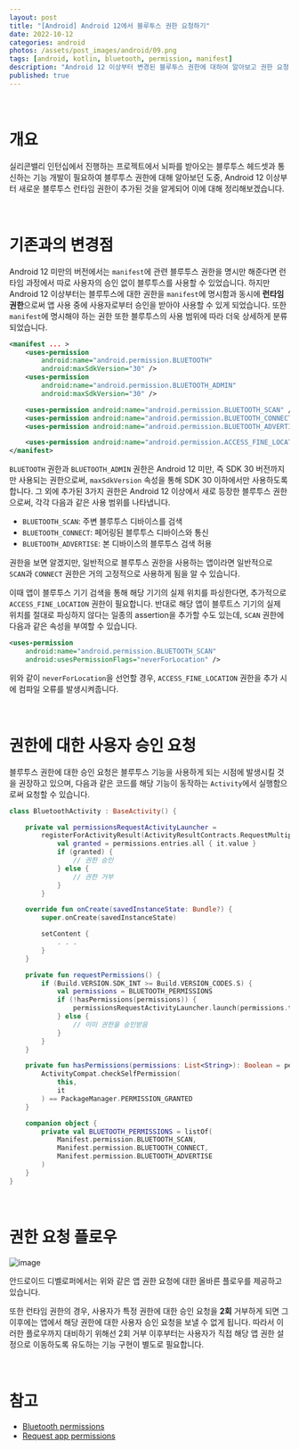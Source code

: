 ```yaml
---
layout: post
title: "[Android] Android 12에서 블루투스 권한 요청하기"
date: 2022-10-12
categories: android
photos: /assets/post_images/android/09.png
tags: [android, kotlin, bluetooth, permission, manifest]
description: "Android 12 이상부터 변경된 블루투스 권한에 대하여 알아보고 권한 요청 코드를 작성해보자"
published: true
---
```


<br>

# 개요

실리콘밸리 인턴십에서 진행하는 프로젝트에서 뇌파를 받아오는 블루투스 헤드셋과 통신하는 기능 개발이 필요하여 블루투스 권한에 대해 알아보던 도중, Android 12 이상부터 새로운 블루투스 런타임 권한이 추가된 것을 알게되어 이에 대해 정리해보겠습니다.

<br>

# 기존과의 변경점

Android 12 미만의 버전에서는 `manifest`에 관련 블루투스 권한을 명시만 해준다면 런타임 과정에서 따로 사용자의 승인 없이 블루투스를 사용할 수 있었습니다. 하지만 Android 12 이상부터는 블루투스에 대한 권한을 `manifest`에 명시함과 동시에 **런타임 권한**으로써 앱 사용 중에 사용자로부터 승인을 받아야 사용할 수 있게 되었습니다. 또한 `manifest`에 명시해야 하는 권한 또한 블루투스의 사용 범위에 따라 더욱 상세하게 분류되었습니다.

```xml
<manifest ... >
    <uses-permission
        android:name="android.permission.BLUETOOTH"
        android:maxSdkVersion="30" />
    <uses-permission
        android:name="android.permission.BLUETOOTH_ADMIN"
        android:maxSdkVersion="30" />

    <uses-permission android:name="android.permission.BLUETOOTH_SCAN" />
    <uses-permission android:name="android.permission.BLUETOOTH_CONNECT" />
    <uses-permission android:name="android.permission.BLUETOOTH_ADVERTISE" />

    <uses-permission android:name="android.permission.ACCESS_FINE_LOCATION" />
</manifest>
```

`BLUETOOTH` 권한과 `BLUETOOTH_ADMIN` 권한은 Android 12 미만, 즉 SDK 30 버전까지만 사용되는 권한으로써, `maxSdkVersion` 속성을 통해 SDK 30 이하에서만 사용하도록 합니다. 그 외에 추가된 3가지 권한은 Android 12 이상에서 새로 등장한 블루투스 권한으로써, 각각 다음과 같은 사용 범위를 나타냅니다.

- `BLUETOOTH_SCAN`: 주변 블루투스 디바이스를 검색
- `BLUETOOTH_CONNECT`: 페어링된 블루투스 디바이스와 통신
- `BLUETOOTH_ADVERTISE`: 본 디바이스의 블루투스 검색 허용

권한을 보면 알겠지만, 일반적으로 블루투스 권한을 사용하는 앱이라면 일반적으로 `SCAN`과 `CONNECT` 권한은 거의 고정적으로 사용하게 됨을 알 수 있습니다.

이때 앱이 블루투스 기기 검색을 통해 해당 기기의 실제 위치를 파싱한다면, 추가적으로 `ACCESS_FINE_LOCATION` 권한이 필요합니다. 반대로 해당 앱이 블루트스 기기의 실제 위치를 절대로 파싱하지 않다는 일종의 assertion을 추가할 수도 있는데, `SCAN` 권한에 다음과 같은 속성을 부여할 수 있습니다.

```xml
<uses-permission
    android:name="android.permission.BLUETOOTH_SCAN"
    android:usesPermissionFlags="neverForLocation" />
```

위와 같이 `neverForLocation`을 선언할 경우, `ACCESS_FINE_LOCATION` 권한을 추가 시에 컴파일 오류를 발생시켜줍니다.

<br>

# 권한에 대한 사용자 승인 요청

블루투스 권한에 대한 승인 요청은 블루투스 기능을 사용하게 되는 시점에 발생시킬 것을 권장하고 있으며, 다음과 같은 코드를 해당 기능이 동작하는 `Activity`에서 실행함으로써 요청할 수 있습니다.

```kotlin
class BluetoothActivity : BaseActivity() {

    private val permissionsRequestActivityLauncher =
        registerForActivityResult(ActivityResultContracts.RequestMultiplePermissions()) { permissions ->
            val granted = permissions.entries.all { it.value }
            if (granted) {
                // 권한 승인
            } else {
                // 권한 거부
            }
        }

    override fun onCreate(savedInstanceState: Bundle?) {
        super.onCreate(savedInstanceState)

        setContent {
            . . .
        }
    }

    private fun requestPermissions() {
        if (Build.VERSION.SDK_INT >= Build.VERSION_CODES.S) {
            val permissions = BLUETOOTH_PERMISSIONS
            if (!hasPermissions(permissions)) {
                permissionsRequestActivityLauncher.launch(permissions.toTypedArray())
            } else {
                // 이미 권한을 승인받음
            }
        }
    }

    private fun hasPermissions(permissions: List<String>): Boolean = permissions.all {
        ActivityCompat.checkSelfPermission(
            this,
            it
        ) == PackageManager.PERMISSION_GRANTED
    }

    companion object {
        private val BLUETOOTH_PERMISSIONS = listOf(
            Manifest.permission.BLUETOOTH_SCAN,
            Manifest.permission.BLUETOOTH_CONNECT,
            Manifest.permission.BLUETOOTH_ADVERTISE
        )
    }
}
```

<br>

# 권한 요청 플로우

![image](https://developer.android.com/static/images/training/permissions/workflow-runtime.svg?hl=ko)

안드로이드 디벨로퍼에서는 위와 같은 앱 권한 요청에 대한 올바른 플로우를 제공하고 있습니다.

또한 런타임 권한의 경우, 사용자가 특정 권한에 대한 승인 요청을 **2회** 거부하게 되면 그 이후에는 앱에서 해당 권한에 대한 사용자 승인 요청을 보낼 수 없게 됩니다. 따라서 이러한 플로우까지 대비하기 위해선 2회 거부 이후부터는 사용자가 직접 해당 앱 권한 설정으로 이동하도록 유도하는 기능 구현이 별도로 필요합니다.

<br>

# 참고

- [Bluetooth permissions](https://developer.android.com/guide/topics/connectivity/bluetooth/permissions)
- [Request app permissions](https://developer.android.com/training/permissions/requesting)


